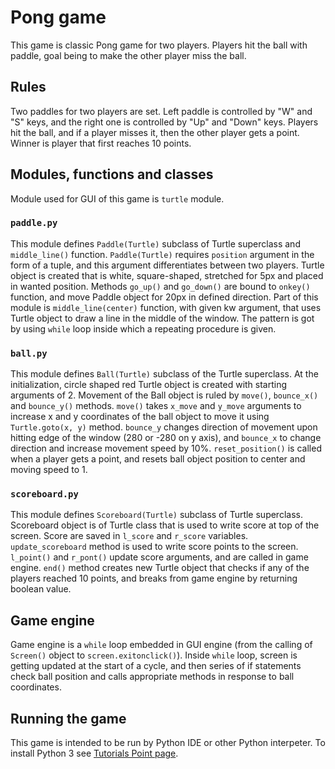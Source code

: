 # Pong game
This game is classic Pong game for two players. Players hit the ball with paddle, goal being to make the other player miss the ball.

## Rules
Two paddles for two players are set. Left paddle is controlled by "W" and "S" keys, and the right one is controlled by "Up" and "Down" keys. Players hit the ball, and if a player misses it, then the other player gets a point. Winner is player that first reaches 10 points.

## Modules, functions and classes
Module used for GUI of this game is `turtle` module. 

### `paddle.py`
This module defines `Paddle(Turtle)` subclass of Turtle superclass and `middle_line()` function.
`Paddle(Turtle)` requires `position` argument in the form of a tuple, and this argument differentiates between two players. Turtle object is created that is white, square-shaped, stretched for 5px and placed in wanted position.
Methods `go_up()` and `go_down()` are bound to `onkey()` function, and move Paddle object for 20px in defined direction.
Part of this module is `middle_line(center)` function, with given kw argument, that uses Turtle object to draw a line in the middle of the window. The pattern is got by using `while` loop inside which a repeating procedure is given.

### `ball.py`
This module defines `Ball(Turtle)` subclass of the Turtle superclass. At the initialization, circle shaped red Turtle object is created with starting arguments of 2. Movement of the Ball object is ruled by `move()`, `bounce_x()` and `bounce_y()` methods. `move()` takes `x_move` and `y_move` arguments to increase x and y coordinates of the ball object to move it using `Turtle.goto(x, y)` method.
`bounce_y` changes direction of movement upon hitting edge of the window (280 or -280 on y axis), and `bounce_x` to change direction and increase movement speed by 10%.
`reset_position()` is called when a player gets a point, and resets ball object position to center and moving speed to 1.

### `scoreboard.py`
This module defines `Scoreboard(Turtle)` subclass of Turtle superclass. Scoreboard object is of Turtle class that is used to write score at top of the screen. Score are saved in `l_score` and `r_score` variables. 
`update_scoreboard` method is used to write score points to the screen. `l_point()` and `r_pont()` update score arguments, and are called in game engine. `end()` method creates new Turtle object that checks if any of the players reached 10 points, and breaks from game engine by returning boolean value.

## Game engine
Game engine is a `while` loop embedded in GUI engine (from the calling of `Screen()` object to `screen.exitonclick()`). Inside `while` loop, screen is getting updated at the start of a cycle, and then series of if statements check ball position and calls appropriate methods in response to ball coordinates.

## Running the game
This game is intended to be run by Python IDE or other Python interpeter. 
To install Python 3 see [Tutorials Point page](https://www.tutorialspoint.com/how-to-install-python-in-windows).
